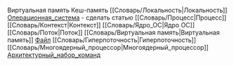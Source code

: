 Виртуальная память
Кеш-память
[[Словарь/Локальность|Локальность]]
[Операционная_система](Операционная_система.md) - сделать статью
[[Словарь/Процесс|Процесс]]
[[Словарь/Контекст|Контекст]]
[[Словарь/Ядро_ОС|Ядро ОС]]
[[Словарь/Поток|Поток]] 
[[Словарь/Виртуальная память|Виртуальная память]]
[Файл](Файл.md)
[[Словарь/Гиперпоточность|Гиперпоточность]]
[[Словарь/Многоядерный_процессор|Многоядерный_процессор]] 
[Архитектурный_набор_команд](Архитектурный_набор_команд.md)
